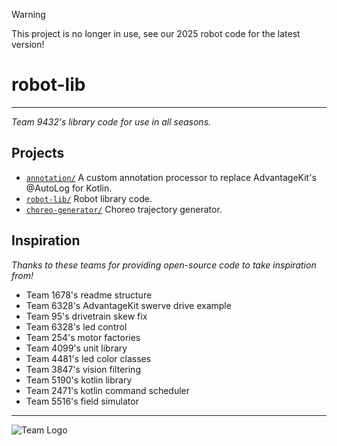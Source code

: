 > [!WARNING]  
> This project is no longer in use, see our 2025 robot code for the latest version!

# robot-lib

---

_Team 9432's library code for use in all seasons._

## Projects

- [`annotation/`](annotation/src/main/kotlin/org/team9432/annotation) A custom annotation processor to replace
  AdvantageKit's @AutoLog for Kotlin.
- [`robot-lib/`](robot-lib/src/main/kotlin/org/team9432/lib) Robot library code.
- [`choreo-generator/`](choreo-generator/src/main/kotlin/org/team9432/choreogenerator) Choreo trajectory generator.

## Inspiration

_Thanks to these teams for providing open-source code to take inspiration from!_

- Team 1678's readme structure
- Team 6328's AdvantageKit swerve drive example
- Team 95's drivetrain skew fix
- Team 6328's led control
- Team 254's motor factories
- Team 4099's unit library
- Team 4481's led color classes
- Team 3847's vision filtering
- Team 5190's kotlin library
- Team 2471's kotlin command scheduler
- Team 5516's field simulator

---
![Team Logo](https://github.com/Team-8-bit/2024-Sonic/assets/87742096/9f2b265a-bd20-4c62-a7e0-9c9973b29a20)
